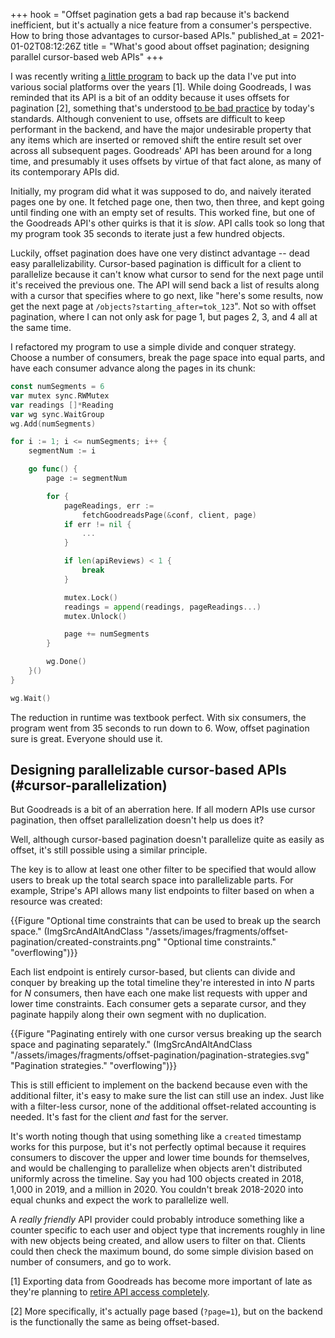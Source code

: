 +++
hook = "Offset pagination gets a bad rap because it's backend inefficient, but it's actually a nice feature from a consumer's perspective. How to bring those advantages to cursor-based APIs."
published_at = 2021-01-02T08:12:26Z
title = "What's good about offset pagination; designing parallel cursor-based web APIs"
+++

I was recently writing [a little program](https://github.com/brandur/qself) to back up the data I've put into various social platforms over the years [1]. While doing Goodreads, I was reminded that its API is a bit of an oddity because it uses offsets for pagination [2], something that's understood [to be bad practice](https://use-the-index-luke.com/sql/partial-results/fetch-next-page) by today's standards. Although convenient to use, offsets are difficult to keep performant in the backend, and have the major undesirable property that any items which are inserted or removed shift the entire result set over across all subsequent pages. Goodreads' API has been around for a long time, and presumably it uses offsets by virtue of that fact alone, as many of its contemporary APIs did.

Initially, my program did what it was supposed to do, and naively iterated pages one by one. It fetched page one, then two, then three, and kept going until finding one with an empty set of results. This worked fine, but one of the Goodreads API's other quirks is that it is _slow_. API calls took so long that my program took 35 seconds to iterate just a few hundred objects.

Luckily, offset pagination does have one very distinct advantage -- dead easy parallelizability. Cursor-based pagination is difficult for a client to parallelize because it can't know what cursor to send for the next page until it's received the previous one. The API will send back a list of results along with a cursor that specifies where to go next, like "here's some results, now get the next page at `/objects?starting_after=tok_123`". Not so with offset pagination, where I can not only ask for page 1, but pages 2, 3, and 4 all at the same time.

I refactored my program to use a simple divide and conquer strategy. Choose a number of consumers, break the page space into equal parts, and have each consumer advance along the pages in its chunk:

``` go
const numSegments = 6
var mutex sync.RWMutex
var readings []*Reading
var wg sync.WaitGroup
wg.Add(numSegments)

for i := 1; i <= numSegments; i++ {
    segmentNum := i

    go func() {
        page := segmentNum

        for {
            pageReadings, err :=
                fetchGoodreadsPage(&conf, client, page)
            if err != nil {
                ...
            }

            if len(apiReviews) < 1 {
                break
            }

            mutex.Lock()
            readings = append(readings, pageReadings...)
            mutex.Unlock()

            page += numSegments
        }

        wg.Done()
    }()
}

wg.Wait()
```

The reduction in runtime was textbook perfect. With six consumers, the program went from 35 seconds to run down to 6. Wow, offset pagination sure is great. Everyone should use it.

## Designing parallelizable cursor-based APIs (#cursor-parallelization)

But Goodreads is a bit of an aberration here. If all modern APIs use cursor pagination, then offset parallelization doesn't help us does it?

Well, although cursor-based pagination doesn't parallelize quite as easily as offset, it's still possible using a similar principle.

The key is to allow at least one other filter to be specified that would allow users to break up the total search space into parallelizable parts. For example, Stripe's API allows many list endpoints to filter based on when a resource was created:

{{Figure "Optional time constraints that can be used to break up the search space." (ImgSrcAndAltAndClass "/assets/images/fragments/offset-pagination/created-constraints.png" "Optional time constraints." "overflowing")}}

Each list endpoint is entirely cursor-based, but clients can divide and conquer by breaking up the total timeline they're interested in into _N_ parts for _N_ consumers, then have each one make list requests with upper and lower time constraints. Each consumer gets a separate cursor, and they paginate happily along their own segment with no duplication.

{{Figure "Paginating entirely with one cursor versus breaking up the search space and paginating separately." (ImgSrcAndAltAndClass "/assets/images/fragments/offset-pagination/pagination-strategies.svg" "Pagination strategies." "overflowing")}}

This is still efficient to implement on the backend because even with the additional filter, it's easy to make sure the list can still use an index. Just like with a filter-less cursor, none of the additional offset-related accounting is needed. It's fast for the client _and_ fast for the server.

It's worth noting though that using something like a `created` timestamp works for this purpose, but it's not perfectly optimal because it requires consumers to discover the upper and lower time bounds for themselves, and would be challenging to parallelize when objects aren't distributed uniformly across the timeline. Say you had 100 objects created in 2018, 1,000 in 2019, and a million in 2020. You couldn't break 2018-2020 into equal chunks and expect the work to parallelize well.

A _really friendly_ API provider could probably introduce something like a counter specific to each user and object type that increments roughly in line with new objects being created, and allow users to filter on that. Clients could then check the maximum bound, do some simple division based on number of consumers, and go to work.

[1] Exporting data from Goodreads has become more important of late as they're planning to [retire API access completely](https://help.goodreads.com/s/article/Why-did-my-API-key-stop-working).

[2] More specifically, it's actually page based (`?page=1`), but on the backend is the functionally the same as being offset-based.
